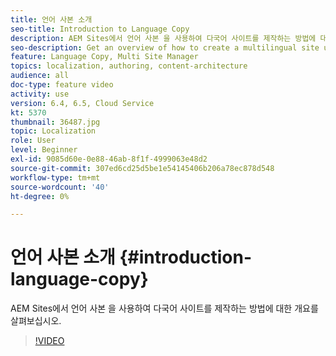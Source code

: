 ```yaml
---
title: 언어 사본 소개
seo-title: Introduction to Language Copy
description: AEM Sites에서 언어 사본 을 사용하여 다국어 사이트를 제작하는 방법에 대한 개요를 살펴보십시오
seo-description: Get an overview of how to create a multilingual site using Language Copy in AEM Sites
feature: Language Copy, Multi Site Manager
topics: localization, authoring, content-architecture
audience: all
doc-type: feature video
activity: use
version: 6.4, 6.5, Cloud Service
kt: 5370
thumbnail: 36487.jpg
topic: Localization
role: User
level: Beginner
exl-id: 9085d60e-0e88-46ab-8f1f-4999063e48d2
source-git-commit: 307ed6cd25d5be1e54145406b206a78ec878d548
workflow-type: tm+mt
source-wordcount: '40'
ht-degree: 0%

---
```


# 언어 사본 소개 {#introduction-language-copy}

AEM Sites에서 언어 사본 을 사용하여 다국어 사이트를 제작하는 방법에 대한 개요를 살펴보십시오.

>[!VIDEO](https://video.tv.adobe.com/v/36487?quality=12&learn=on)
